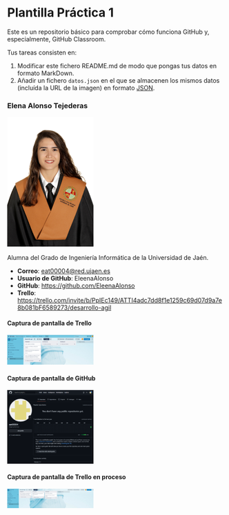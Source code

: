 # Plantilla Práctica 1
Este es un repositorio básico para comprobar cómo funciona GitHub y, especialmente, GitHub Classroom.

Tus tareas consisten en:
1) Modificar este fichero README.md de modo que pongas tus datos en formato MarkDown.
2) Añadir un fichero <code>datos.json</code> en el que se almacenen los mismos datos (incluída la URL de la imagen) en formato [JSON](https://es.wikipedia.org/wiki/JSON).

### Elena Alonso Tejederas
<img src='/eat00004.png' width='200px'>

Alumna del Grado de Ingeniería Informática de la Universidad de Jaén.
* **Correo**: eat00004@red.ujaen.es
* **Usuario de GitHub**: EleenaAlonso
* **GitHub**: https://github.com/EleenaAlonso
* **Trello**: https://trello.com/invite/b/PpIEc149/ATTI4adc7dd8f1e1259c69d07d9a7e8b081bF6589273/desarrollo-agil

#### Captura de pantalla de Trello
<img src='/tablero.png' width='200px'>

#### Captura de pantalla de GitHub
<img src='/GitHub.png' width='200px'>

#### Captura de pantalla de Trello en proceso
<img src='/Trello_en_proceso.png' width='200px'>